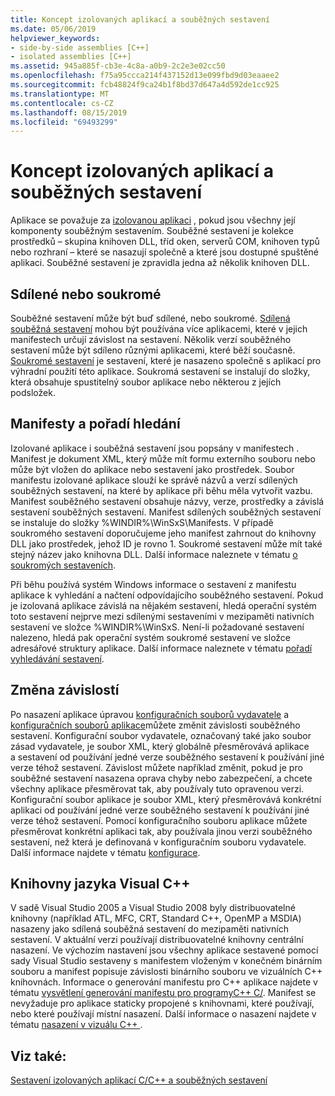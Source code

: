 ```yaml
---
title: Koncept izolovaných aplikací a souběžných sestavení
ms.date: 05/06/2019
helpviewer_keywords:
- side-by-side assemblies [C++]
- isolated assemblies [C++]
ms.assetid: 945a885f-cb3e-4c8a-a0b9-2c2e3e02cc50
ms.openlocfilehash: f75a95ccca214f437152d13e099fbd9d03eaaee2
ms.sourcegitcommit: fcb48824f9ca24b1f8bd37d647a4d592de1cc925
ms.translationtype: MT
ms.contentlocale: cs-CZ
ms.lasthandoff: 08/15/2019
ms.locfileid: "69493299"
---
```

# <a name="concepts-of-isolated-applications-and-side-by-side-assemblies"></a>Koncept izolovaných aplikací a souběžných sestavení

Aplikace se považuje za [izolovanou aplikaci](/windows/win32/SbsCs/isolated-applications) , pokud jsou všechny její [](/windows/win32/SbsCs/about-side-by-side-assemblies-)komponenty souběžným sestavením. Souběžné sestavení je kolekce prostředků – skupina knihoven DLL, tříd oken, serverů COM, knihoven typů nebo rozhraní – které se nasazují společně a které jsou dostupné spuštěné aplikaci. Souběžné sestavení je zpravidla jedna až několik knihoven DLL.

## <a name="shared-or-private"></a>Sdílené nebo soukromé

Souběžné sestavení může být buď sdílené, nebo soukromé. [Sdílená souběžná sestavení](/windows/win32/sbscs/about-shared-assemblies-) mohou být používána více aplikacemi, které v jejich manifestech určují závislost na sestavení. Několik verzí souběžného sestavení může být sdíleno různými aplikacemi, které běží současně. [Soukromé sestavení](/windows/win32/SbsCs/about-private-assemblies-) je sestavení, které je nasazeno společně s aplikací pro výhradní použití této aplikace. Soukromá sestavení se instalují do složky, která obsahuje spustitelný soubor aplikace nebo některou z jejích podsložek.

## <a name="manifests-and-search-order"></a>Manifesty a pořadí hledání

Izolované aplikace i souběžná sestavení jsou popsány v manifestech [](/windows/win32/sbscs/manifests). Manifest je dokument XML, který může mít formu externího souboru nebo může být vložen do aplikace nebo sestavení jako prostředek. Soubor manifestu izolované aplikace slouží ke správě názvů a verzí sdílených souběžných sestavení, na které by aplikace při běhu měla vytvořit vazbu. Manifest souběžného sestavení obsahuje názvy, verze, prostředky a závislá sestavení souběžných sestavení. Manifest sdílených souběžných sestavení se instaluje do složky %WINDIR%\WinSxS\Manifests\. V případě soukromého sestavení doporučujeme jeho manifest zahrnout do knihovny DLL jako prostředek, jehož ID je rovno 1. Soukromé sestavení může mít také stejný název jako knihovna DLL. Další informace naleznete v tématu [o soukromých sestaveních](/windows/win32/SbsCs/about-private-assemblies-).

Při běhu používá systém Windows informace o sestavení z manifestu aplikace k vyhledání a načtení odpovídajícího souběžného sestavení. Pokud je izolovaná aplikace závislá na nějakém sestavení, hledá operační systém toto sestavení nejprve mezi sdílenými sestaveními v mezipaměti nativních sestavení ve složce %WINDIR%\WinSxS\. Není-li požadované sestavení nalezeno, hledá pak operační systém soukromé sestavení ve složce adresářové struktury aplikace. Další informace naleznete v tématu [pořadí vyhledávání sestavení](/windows/win32/SbsCs/assembly-searching-sequence).

## <a name="changing-dependencies"></a>Změna závislostí

Po nasazení aplikace úpravou [konfiguračních souborů vydavatele](/windows/win32/SbsCs/publisher-configuration-files) a [konfiguračních souborů aplikace](/windows/win32/SbsCs/application-configuration-files)můžete změnit závislosti souběžného sestavení. Konfigurační soubor vydavatele, označovaný také jako soubor zásad vydavatele, je soubor XML, který globálně přesměrovává aplikace a sestavení od používání jedné verze souběžného sestavení k používání jiné verze téhož sestavení. Závislost můžete například změnit, pokud je pro souběžné sestavení nasazena oprava chyby nebo zabezpečení, a chcete všechny aplikace přesměrovat tak, aby používaly tuto opravenou verzi. Konfigurační soubor aplikace je soubor XML, který přesměrovává konkrétní aplikaci od používání jedné verze souběžného sestavení k používání jiné verze téhož sestavení. Pomocí konfiguračního souboru aplikace můžete přesměrovat konkrétní aplikaci tak, aby používala jinou verzi souběžného sestavení, než která je definovaná v konfiguračním souboru vydavatele. Další informace najdete v tématu [konfigurace](/windows/win32/SbsCs/configuration).

## <a name="visual-c-libraries"></a>Knihovny jazyka Visual C++

V sadě Visual Studio 2005 a Visual Studio 2008 byly distribuovatelné knihovny (například ATL, MFC, CRT, Standard C++, OpenMP a MSDIA) nasazeny jako sdílená souběžná sestavení do mezipaměti nativních sestavení. V aktuální verzi používají distribuovatelné knihovny centrální nasazení. Ve výchozím nastavení jsou všechny aplikace sestavené pomocí sady Visual Studio sestaveny s manifestem vloženým v konečném binárním souboru a manifest popisuje závislosti binárního souboru ve vizuálních C++ knihovnách. Informace o generování manifestu pro C++ aplikace najdete v tématu [vysvětlení generování manifestu pro programyC++ C/](understanding-manifest-generation-for-c-cpp-programs.md). Manifest se nevyžaduje pro aplikace staticky propojené s knihovnami, které používají, nebo které používají místní nasazení. Další informace o nasazení najdete v tématu [nasazení v vizuálu C++ ](../windows/deployment-in-visual-cpp.md).

## <a name="see-also"></a>Viz také:

[Sestavení izolovaných aplikací C/C++ a souběžných sestavení](building-c-cpp-isolated-applications-and-side-by-side-assemblies.md)

